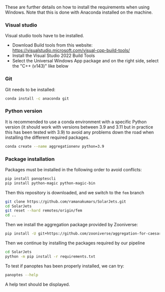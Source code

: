 These are further details on how to install the requirements when using Windows. Note that this is done with Anaconda installed on the machine.

### Visual studio
Visual studio tools have to be installed.
- Download Build tools from this website: https://visualstudio.microsoft.com/visual-cpp-build-tools/
- Install the Visual Studio 2022 Build Tools
- Select the Universal Windows App package and on the right side, select the "C++ (v143)" like below

### Git
Git needs to be installed:
```bash
conda install -c anaconda git
```

### Python version
It is recommended to use a conda environment with a specific Python version (it should work with versions between 3.9 and 3.11 but in practice this has been tested with 3.9) to avoid any problems down the road when installing the different required packages.
```bash
conda create --name aggregationenv python=3.9
```

### Package installation
Packages must be installed in the following order to avoid conflicts:

```bash
pip install panoptescli
pip install python-magic python-magic-bin
```
Then this repository is downloaded, and we switch to the `fem` branch
```bash
git clone https://github.com/ramanakumars/SolarJets.git
cd SolarJets
git reset --hard remotes/origin/fem
cd ..
```
Then we install the aggregation package provided by Zooniverse:
```bash
pip install -U git+https://github.com/zooniverse/aggregation-for-caesar.git
```
Then we continue by installing the packages required by our pipeline
```bash
cd SolarJets
python -m pip install -r requirements.txt
```

To test if panoptes has been properly installed, we can try:
```bash
panoptes --help
```
A help text should be displayed.
